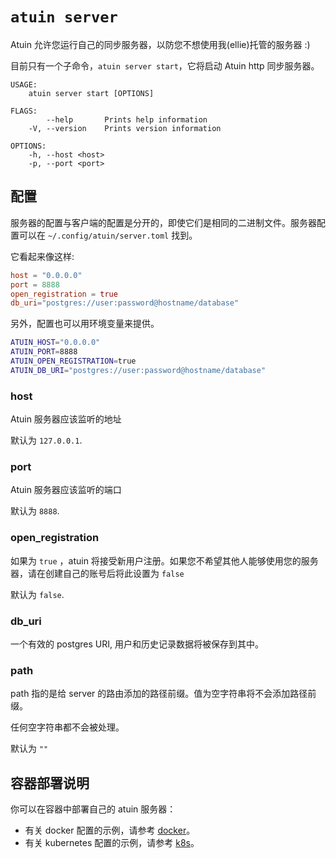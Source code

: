 # `atuin server`

Atuin 允许您运行自己的同步服务器，以防您不想使用我(ellie)托管的服务器 :)

目前只有一个子命令，`atuin server start`，它将启动 Atuin http 同步服务器。

```
USAGE:
    atuin server start [OPTIONS]

FLAGS:
        --help       Prints help information
    -V, --version    Prints version information

OPTIONS:
    -h, --host <host>
    -p, --port <port>
```

## 配置

服务器的配置与客户端的配置是分开的，即使它们是相同的二进制文件。服务器配置可以在 `~/.config/atuin/server.toml` 找到。

它看起来像这样:

```toml
host = "0.0.0.0"
port = 8888
open_registration = true
db_uri="postgres://user:password@hostname/database"
```

另外，配置也可以用环境变量来提供。

```sh
ATUIN_HOST="0.0.0.0"
ATUIN_PORT=8888
ATUIN_OPEN_REGISTRATION=true
ATUIN_DB_URI="postgres://user:password@hostname/database"
```

### host

Atuin 服务器应该监听的地址

默认为 `127.0.0.1`.

### port

Atuin 服务器应该监听的端口

默认为 `8888`.

### open_registration

如果为 `true` ，atuin 将接受新用户注册。如果您不希望其他人能够使用您的服务器，请在创建自己的账号后将此设置为 `false` 

默认为 `false`.

### db_uri

一个有效的 postgres URI, 用户和历史记录数据将被保存到其中。

### path

path 指的是给 server 的路由添加的路径前缀。值为空字符串将不会添加路径前缀。

任何空字符串都不会被处理。

默认为 `""`

## 容器部署说明

你可以在容器中部署自己的 atuin 服务器：

* 有关 docker 配置的示例，请参考 [docker](docker.md)。
* 有关 kubernetes 配置的示例，请参考 [k8s](k8s.md)。
